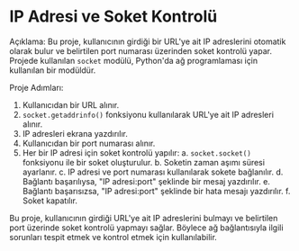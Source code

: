 # IP Adresi ve Soket Kontrolü

Açıklama:
Bu proje, kullanıcının girdiği bir URL'ye ait IP adreslerini otomatik olarak bulur ve belirtilen port numarası üzerinden soket kontrolü yapar. Projede kullanılan `socket` modülü, Python'da ağ programlaması için kullanılan bir modüldür.

Proje Adımları:
1. Kullanıcıdan bir URL alınır.
2. `socket.getaddrinfo()` fonksiyonu kullanılarak URL'ye ait IP adresleri alınır.
3. IP adresleri ekrana yazdırılır.
4. Kullanıcıdan bir port numarası alınır.
5. Her bir IP adresi için soket kontrolü yapılır:
   a. `socket.socket()` fonksiyonu ile bir soket oluşturulur.
   b. Soketin zaman aşımı süresi ayarlanır.
   c. IP adresi ve port numarası kullanılarak sokete bağlanılır.
   d. Bağlantı başarılıysa, "IP adresi:port" şeklinde bir mesaj yazdırılır.
   e. Bağlantı başarısızsa, "IP adresi:port" şeklinde bir hata mesajı yazdırılır.
   f. Soket kapatılır.

Bu proje, kullanıcının girdiği URL'ye ait IP adreslerini bulmayı ve belirtilen port üzerinde soket kontrolü yapmayı sağlar. Böylece ağ bağlantısıyla ilgili sorunları tespit etmek ve kontrol etmek için kullanılabilir.

